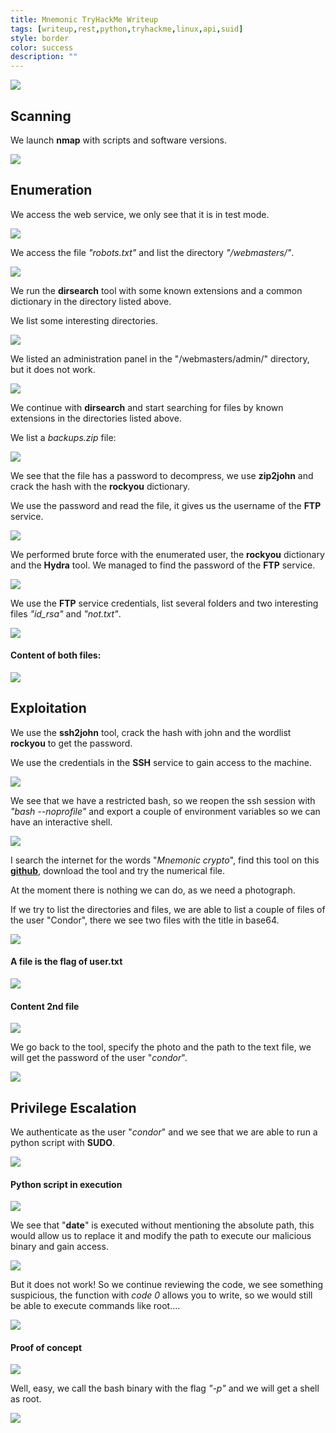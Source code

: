 ```yaml
---
title: Mnemonic TryHackMe Writeup
tags: [writeup,rest,python,tryhackme,linux,api,suid]
style: border
color: success
description: ""
---
```



![](https://raw.githubusercontent.com/m3n0sd0n4ld/m3n0sd0n4ld.github.io/main/_posts/Mnemonic/1.png)

## Scanning
We launch **nmap** with scripts and software versions.

![](https://raw.githubusercontent.com/m3n0sd0n4ld/m3n0sd0n4ld.github.io/main/_posts/Mnemonic/2.png)

## Enumeration
We access the web service, we only see that it is in test mode.

![](https://raw.githubusercontent.com/m3n0sd0n4ld/m3n0sd0n4ld.github.io/main/_posts/Mnemonic/3.png)

We access the file *"robots.txt"* and list the directory *"/webmasters/"*.

![](https://raw.githubusercontent.com/m3n0sd0n4ld/m3n0sd0n4ld.github.io/main/_posts/Mnemonic/4.png)

We run the **dirsearch** tool with some known extensions and a common dictionary in the directory listed above.

We list some interesting directories.

![](https://raw.githubusercontent.com/m3n0sd0n4ld/m3n0sd0n4ld.github.io/main/_posts/Mnemonic/5.png)

We listed an administration panel in the "/webmasters/admin/" directory, but it does not work.

![](https://raw.githubusercontent.com/m3n0sd0n4ld/m3n0sd0n4ld.github.io/main/_posts/Mnemonic/6.png)

We continue with **dirsearch** and start searching for files by known extensions in the directories listed above. 

We list a *backups.zip* file:

![](https://raw.githubusercontent.com/m3n0sd0n4ld/m3n0sd0n4ld.github.io/main/_posts/Mnemonic/7.png)

We see that the file has a password to decompress, we use **zip2john** and crack the hash with the **rockyou** dictionary.

We use the password and read the file, it gives us the username of the **FTP** service.

![](https://raw.githubusercontent.com/m3n0sd0n4ld/m3n0sd0n4ld.github.io/main/_posts/Mnemonic/8.png)

We performed brute force with the enumerated user, the **rockyou** dictionary and the **Hydra** tool. We managed to find the password of the **FTP** service.

![](https://raw.githubusercontent.com/m3n0sd0n4ld/m3n0sd0n4ld.github.io/main/_posts/Mnemonic/9.png)

We use the **FTP** service credentials, list several folders and two interesting files *"id_rsa"* and *"not.txt"*.

![](https://raw.githubusercontent.com/m3n0sd0n4ld/m3n0sd0n4ld.github.io/main/_posts/Mnemonic/10.png)

#### Content of both files:

![](https://raw.githubusercontent.com/m3n0sd0n4ld/m3n0sd0n4ld.github.io/main/_posts/Mnemonic/11.png)

## Exploitation
We use the **ssh2john** tool, crack the hash with john and the wordlist **rockyou** to get the password.

We use the credentials in the **SSH** service to gain access to the machine.

![](https://raw.githubusercontent.com/m3n0sd0n4ld/m3n0sd0n4ld.github.io/main/_posts/Mnemonic/12.png)

We see that we have a restricted bash, so we reopen the ssh session with *"bash --noprofile"* and export a couple of environment variables so we can have an interactive shell.

![](https://raw.githubusercontent.com/m3n0sd0n4ld/m3n0sd0n4ld.github.io/main/_posts/Mnemonic/13.png)

I search the internet for the words "*Mnemonic crypto*", find this tool on this **[github](https://github.com/MustafaTanguner/Mnemonic)**, download the tool and try the numerical file.

At the moment there is nothing we can do, as we need a photograph.

If we try to list the directories and files, we are able to list a couple of files of the user "Condor", there we see two files with the title in base64.

![](https://raw.githubusercontent.com/m3n0sd0n4ld/m3n0sd0n4ld.github.io/main/_posts/Mnemonic/14.png)

#### A file is the flag of user.txt

![](https://raw.githubusercontent.com/m3n0sd0n4ld/m3n0sd0n4ld.github.io/main/_posts/Mnemonic/15.png)

#### Content 2nd file

![](https://raw.githubusercontent.com/m3n0sd0n4ld/m3n0sd0n4ld.github.io/main/_posts/Mnemonic/16.png)

We go back to the tool, specify the photo and the path to the text file, we will get the password of the user "*condor*".

![](https://raw.githubusercontent.com/m3n0sd0n4ld/m3n0sd0n4ld.github.io/main/_posts/Mnemonic/17.png)

## Privilege Escalation
We authenticate as the user "*condor*" and we see that we are able to run a python script with **SUDO**.

![](https://raw.githubusercontent.com/m3n0sd0n4ld/m3n0sd0n4ld.github.io/main/_posts/Mnemonic/18.png)

#### Python script in execution

![](https://raw.githubusercontent.com/m3n0sd0n4ld/m3n0sd0n4ld.github.io/main/_posts/Mnemonic/19.png)

We see that "**date**" is executed without mentioning the absolute path, this would allow us to replace it and modify the path to execute our malicious binary and gain access.

![](https://raw.githubusercontent.com/m3n0sd0n4ld/m3n0sd0n4ld.github.io/main/_posts/Mnemonic/20.png)

But it does not work! So we continue reviewing the code, we see something suspicious, the function with *code 0* allows you to write, so we would still be able to execute commands like root....

![](https://raw.githubusercontent.com/m3n0sd0n4ld/m3n0sd0n4ld.github.io/main/_posts/Mnemonic/21.png)

#### Proof of concept

![](https://raw.githubusercontent.com/m3n0sd0n4ld/m3n0sd0n4ld.github.io/main/_posts/Mnemonic/22.png)

Well, easy, we call the bash binary with the flag *"-p"* and we will get a shell as root.

![](https://raw.githubusercontent.com/m3n0sd0n4ld/m3n0sd0n4ld.github.io/main/_posts/Mnemonic/23.png)




